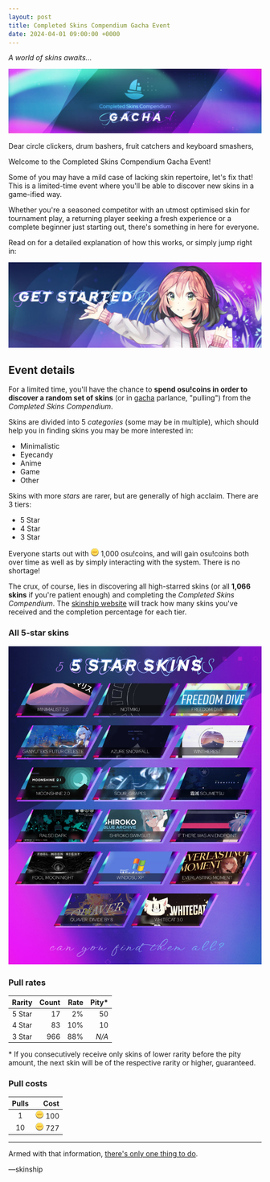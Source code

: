 ```yaml
---
layout: post
title: Completed Skins Compendium Gacha Event
date: 2024-04-01 09:00:00 +0000
---
```


*A world of skins awaits...*

![](/wiki/shared/news/2024-04-01-completed-skins-compendium-gacha-event/banner.jpg)

Dear circle clickers, drum bashers, fruit catchers and keyboard smashers,

Welcome to the Completed Skins Compendium Gacha Event!

Some of you may have a mild case of lacking skin repertoire, let's fix that! This is a limited-time event where you'll be able to discover new skins in a game-ified way.

Whether you're a seasoned competitor with an utmost optimised skin for tournament play, a returning player seeking a fresh experience or a complete beginner just starting out, there's something in here for everyone.

Read on for a detailed explanation of how this works, or simply jump right in:

[![Click here to get started!](/wiki/shared/news/2024-04-01-completed-skins-compendium-gacha-event/event-banner-link.jpg)](https://compendium.skinship.xyz/)

## Event details

For a limited time, you'll have the chance to **spend osu!coins in order to discover a random set of skins** (or in [gacha](https://en.wikipedia.org/wiki/Gacha_game) parlance, "pulling") from the *Completed Skins Compendium*.

Skins are divided into 5 *categories* (some may be in multiple), which should help you in finding skins you may be more interested in:

- Minimalistic
- Eyecandy
- Anime
- Game
- Other

Skins with more *stars* are rarer, but are generally of high acclaim. There are 3 tiers:

- 5 Star
- 4 Star
- 3 Star

Everyone starts out with ![](/wiki/shared/news/2024-04-01-completed-skins-compendium-gacha-event/coin.png) 1,000 osu!coins, and will gain osu!coins both over time as well as by simply interacting with the system. There is no shortage!

The crux, of course, lies in discovering all high-starred skins (or all **1,066 skins** if you're patient enough) and completing the *Completed Skins Compendium*. The [skinship website](https://compendium.skinship.xyz/) will track how many skins you've received and the completion percentage for each tier.

### All 5-star skins

![Event banner image](/wiki/shared/news/2024-04-01-completed-skins-compendium-gacha-event/event-banners.jpg)

### Pull rates

| Rarity | Count | Rate | Pity\* |
| :-: | --: | --: | --: |
| 5 Star | 17 | 2% | 50 |
| 4 Star | 83 | 10% | 10 |
| 3 Star | 966 | 88% | *N/A* |

\* If you consecutively receive only skins of lower rarity before the pity amount, the next skin will be of the respective rarity or higher, guaranteed.

### Pull costs

| Pulls | Cost |
| :-: | --: |
| 1 | ![](/wiki/shared/news/2024-04-01-completed-skins-compendium-gacha-event/coin.png) 100 |
| 10 | ![](/wiki/shared/news/2024-04-01-completed-skins-compendium-gacha-event/coin.png) 727 |

---

Armed with that information, [there's only one thing to do](https://compendium.skinship.xyz/).

—skinship
